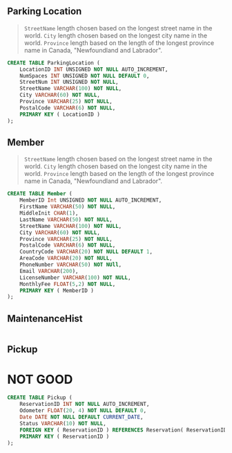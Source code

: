 ## Parking Location

> `StreetName` length chosen based on the longest street name in the world. `City` length chosen based on the longest city name in the world. `Province` length based on the length of the longest province name in Canada, "Newfoundland and Labrador".

```sql
CREATE TABLE ParkingLocation (
    LocationID INT UNSIGNED NOT NULL AUTO_INCREMENT,
    NumSpaces INT UNSIGNED NOT NULL DEFAULT 0,
    StreetNum INT UNSIGNED NOT NULL,
    StreetName VARCHAR(100) NOT NULL,
    City VARCHAR(60) NOT NULL,
    Province VARCHAR(25) NOT NULL,
    PostalCode VARCHAR(6) NOT NULL,
    PRIMARY KEY ( LocationID )
);
```

## Member

> `StreetName` length chosen based on the longest street name in the world. `City` length chosen based on the longest city name in the world. `Province` length based on the length of the longest province name in Canada, "Newfoundland and Labrador".

```sql
CREATE TABLE Member (
    MemberID Int UNSIGNED NOT NULL AUTO_INCREMENT,
    FirstName VARCHAR(50) NOT NULL,
    MiddleInit CHAR(1),
    LastName VARCHAR(50) NOT NULL,
    StreetName VARCHAR(100) NOT NULL,
    City VARCHAR(60) NOT NULL,
    Province VARCHAR(25) NOT NULL,
    PostalCode VARCHAR(6) NOT NULL,
    CountryCode VARCHAR(20) NOT NULL DEFAULT 1,
    AreaCode VARCHAR(20) NOT NULL,
    PhoneNumber VARCHAR(50) NOT NUll,
    Email VARCHAR(200),
    LicenseNumber VARCHAR(100) NOT NULL,
    MonthlyFee FLOAT(5,2) NOT NULL,
    PRIMARY KEY ( MemberID )
);
```

## MaintenanceHist

```sql

```

## Pickup
# NOT GOOD
```sql
CREATE TABLE Pickup (
    ReservationID INT NOT NULL AUTO_INCREMENT,
    Odometer FLOAT(20, 4) NOT NULL DEFAULT 0,
    Date DATE NOT NULL DEFAULT CURRENT_DATE,
    Status VARCHAR(10) NOT NULL,
    FOREIGN KEY ( ReservationID ) REFERENCES Reservation( ReservationID ),
    PRIMARY KEY ( ReservationID )
);
```


